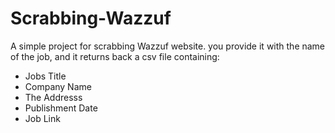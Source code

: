 # Scrabbing-Wazzuf
A simple project for scrabbing Wazzuf website.
you provide it with the name of the job, and it returns back a csv file containing:
- Jobs Title
- Company Name
- The Addresss
- Publishment Date
- Job Link
